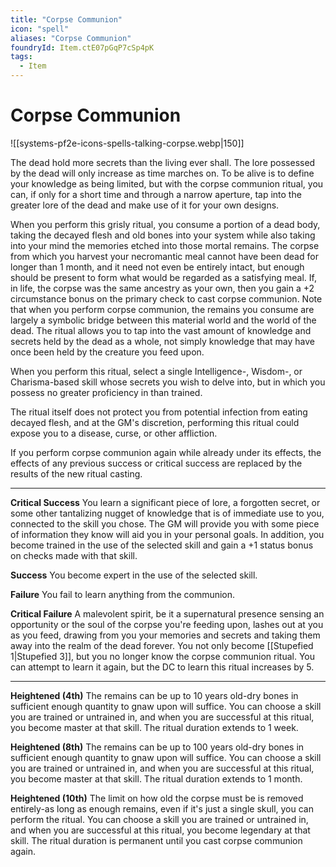 ```yaml
---
title: "Corpse Communion"
icon: "spell"
aliases: "Corpse Communion"
foundryId: Item.ctE07pGqP7cSp4pK
tags:
  - Item
---
```


# Corpse Communion
![[systems-pf2e-icons-spells-talking-corpse.webp|150]]

The dead hold more secrets than the living ever shall. The lore possessed by the dead will only increase as time marches on. To be alive is to define your knowledge as being limited, but with the corpse communion ritual, you can, if only for a short time and through a narrow aperture, tap into the greater lore of the dead and make use of it for your own designs.

When you perform this grisly ritual, you consume a portion of a dead body, taking the decayed flesh and old bones into your system while also taking into your mind the memories etched into those mortal remains. The corpse from which you harvest your necromantic meal cannot have been dead for longer than 1 month, and it need not even be entirely intact, but enough should be present to form what would be regarded as a satisfying meal. If, in life, the corpse was the same ancestry as your own, then you gain a +2 circumstance bonus on the primary check to cast corpse communion. Note that when you perform corpse communion, the remains you consume are largely a symbolic bridge between this material world and the world of the dead. The ritual allows you to tap into the vast amount of knowledge and secrets held by the dead as a whole, not simply knowledge that may have once been held by the creature you feed upon.

When you perform this ritual, select a single Intelligence-, Wisdom-, or Charisma-based skill whose secrets you wish to delve into, but in which you possess no greater proficiency in than trained.

The ritual itself does not protect you from potential infection from eating decayed flesh, and at the GM's discretion, performing this ritual could expose you to a disease, curse, or other affliction.

If you perform corpse communion again while already under its effects, the effects of any previous success or critical success are replaced by the results of the new ritual casting.

* * *

**Critical Success** You learn a significant piece of lore, a forgotten secret, or some other tantalizing nugget of knowledge that is of immediate use to you, connected to the skill you chose. The GM will provide you with some piece of information they know will aid you in your personal goals. In addition, you become trained in the use of the selected skill and gain a +1 status bonus on checks made with that skill.

**Success** You become expert in the use of the selected skill.

**Failure** You fail to learn anything from the communion.

**Critical Failure** A malevolent spirit, be it a supernatural presence sensing an opportunity or the soul of the corpse you're feeding upon, lashes out at you as you feed, drawing from you your memories and secrets and taking them away into the realm of the dead forever. You not only become [[Stupefied 1|Stupefied 3]], but you no longer know the corpse communion ritual. You can attempt to learn it again, but the DC to learn this ritual increases by 5.

* * *

**Heightened (4th)** The remains can be up to 10 years old-dry bones in sufficient enough quantity to gnaw upon will suffice. You can choose a skill you are trained or untrained in, and when you are successful at this ritual, you become master at that skill. The ritual duration extends to 1 week.

**Heightened (8th)** The remains can be up to 100 years old-dry bones in sufficient enough quantity to gnaw upon will suffice. You can choose a skill you are trained or untrained in, and when you are successful at this ritual, you become master at that skill. The ritual duration extends to 1 month.

**Heightened (10th)** The limit on how old the corpse must be is removed entirely-as long as enough remains, even if it's just a single skull, you can perform the ritual. You can choose a skill you are trained or untrained in, and when you are successful at this ritual, you become legendary at that skill. The ritual duration is permanent until you cast corpse communion again.
